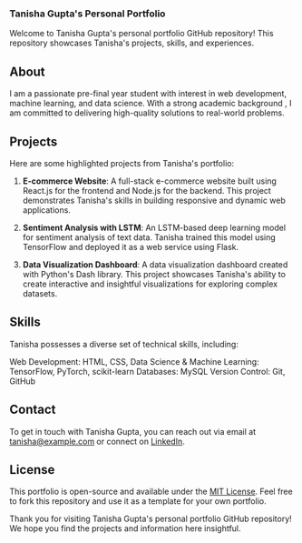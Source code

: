 ### Tanisha Gupta's Personal Portfolio

Welcome to Tanisha Gupta's personal portfolio GitHub repository! This repository showcases Tanisha's projects, skills, and experiences. 

## About

I am a passionate pre-final year student with interest in web development, machine learning, and data science. With a strong academic background , I am committed to delivering high-quality solutions to real-world problems.

## Projects

Here are some highlighted projects from Tanisha's portfolio:

1. **E-commerce Website**: A full-stack e-commerce website built using React.js for the frontend and Node.js for the backend. This project demonstrates Tanisha's skills in building responsive and dynamic web applications.

2. **Sentiment Analysis with LSTM**: An LSTM-based deep learning model for sentiment analysis of text data. Tanisha trained this model using TensorFlow and deployed it as a web service using Flask. 

3. **Data Visualization Dashboard**: A data visualization dashboard created with Python's Dash library. This project showcases Tanisha's ability to create interactive and insightful visualizations for exploring complex datasets.

## Skills

Tanisha possesses a diverse set of technical skills, including:

Web Development: HTML, CSS, 
Data Science & Machine Learning: TensorFlow, PyTorch, scikit-learn
Databases: MySQL
Version Control: Git, GitHub

## Contact

To get in touch with Tanisha Gupta, you can reach out via email at tanisha@example.com or connect on [LinkedIn](https://www.linkedin.com/in/tanisha-gupta).

## License

This portfolio is open-source and available under the [MIT License](LICENSE). Feel free to fork this repository and use it as a template for your own portfolio.

Thank you for visiting Tanisha Gupta's personal portfolio GitHub repository! We hope you find the projects and information here insightful.
